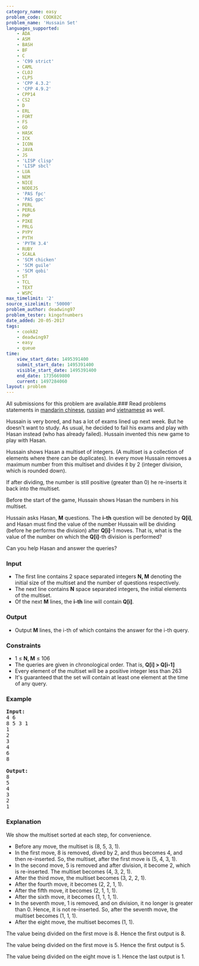 ```yaml
---
category_name: easy
problem_code: COOK82C
problem_name: 'Hussain Set'
languages_supported:
    - ADA
    - ASM
    - BASH
    - BF
    - C
    - 'C99 strict'
    - CAML
    - CLOJ
    - CLPS
    - 'CPP 4.3.2'
    - 'CPP 4.9.2'
    - CPP14
    - CS2
    - D
    - ERL
    - FORT
    - FS
    - GO
    - HASK
    - ICK
    - ICON
    - JAVA
    - JS
    - 'LISP clisp'
    - 'LISP sbcl'
    - LUA
    - NEM
    - NICE
    - NODEJS
    - 'PAS fpc'
    - 'PAS gpc'
    - PERL
    - PERL6
    - PHP
    - PIKE
    - PRLG
    - PYPY
    - PYTH
    - 'PYTH 3.4'
    - RUBY
    - SCALA
    - 'SCM chicken'
    - 'SCM guile'
    - 'SCM qobi'
    - ST
    - TCL
    - TEXT
    - WSPC
max_timelimit: '2'
source_sizelimit: '50000'
problem_author: deadwing97
problem_tester: kingofnumbers
date_added: 20-05-2017
tags:
    - cook82
    - deadwing97
    - easy
    - queue
time:
    view_start_date: 1495391400
    submit_start_date: 1495391400
    visible_start_date: 1495391400
    end_date: 1735669800
    current: 1497284060
layout: problem
---
```

All submissions for this problem are available.### Read problems statements in [mandarin chinese](http://www.codechef.com/download/translated/COOK82/mandarin/COOK82C.pdf), [russian](http://www.codechef.com/download/translated/COOK82/russian/COOK82C.pdf) and [vietnamese](http://www.codechef.com/download/translated/COOK82/vietnamese/COOK82C.pdf) as well.

Hussain is very bored, and has a lot of exams lined up next week. But he doesn't want to study. As usual, he decided to fail his exams and play with Hasan instead (who has already failed). Hussain invented this new game to play with Hasan.

Hussain shows Hasan a multiset of integers. (A multiset is a collection of elements where there can be duplicates). In every move Hussain removes a maximum number from this multiset and divides it by 2 (integer division, which is rounded down).

If after dividing, the number is still positive (greater than 0) he re-inserts it back into the multiset.

Before the start of the game, Hussain shows Hasan the numbers in his multiset.

Hussain asks Hasan, **M** questions. The **i-th** question will be denoted by **Q\[i\]**, and Hasan must find the value of the number Hussain will be dividing (before he performs the division) after **Q\[i\]**-1 moves. That is, what is the value of the number on which the **Q\[i\]**-th division is performed?

Can you help Hasan and answer the queries?

### Input

- The first line contains 2 space separated integers **N, M** denoting the initial size of the multiset and the number of questions respectively.
- The next line contains **N** space separated integers, the initial elements of the multiset.
- Of the next **M** lines, the **i-th** line will contain **Q\[i\]**.

### Output

- Output **M** lines, the i-th of which contains the answer for the i-th query.

### Constraints

- 1 ≤ **N, M** ≤ 106
- The queries are given in chronological order. That is,  **Q\[i\] > Q\[i-1\]**
- Every element of the multiset will be a positive integer less than 263
- It's guaranteed that the set will contain at least one element at the time of any query.

### Example

<pre><b>Input:</b>
4 6
8 5 3 1
1
2
3
4
6
8

<b>Output:</b>
8
5
4
3
2
1
</pre>
### Explanation

We show the multiset sorted at each step, for convenience.

- Before any move, the multiset is (8, 5, 3, 1).
- In the first move, 8 is removed, dived by 2, and thus becomes 4, and then re-inserted. So, the multiset, after the first move is (5, 4, 3, 1).
- In the second move, 5 is removed and after division, it become 2, which is re-inserted. The multiset becomes (4, 3, 2, 1).
- After the third move, the multiset becomes (3, 2, 2, 1).
- After the fourth move, it becomes (2, 2, 1, 1).
- After the fifth move, it becomes (2, 1, 1, 1).
- After the sixth move, it becomes (1, 1, 1, 1).
- In the seventh move, 1 is removed, and on division, it no longer is greater than 0. Hence, it is not re-inserted. So, after the seventh move, the multiset becomes (1, 1, 1).
- After the eight move, the multiset becomes (1, 1).

The value being divided on the first move is 8. Hence the first output is 8.

The value being divided on the first move is 5. Hence the first output is 5.

The value being divided on the eight move is 1. Hence the last output is 1.
